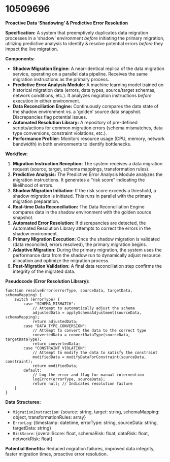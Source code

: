 # 10509696

**Proactive Data ‘Shadowing’ & Predictive Error Resolution**

**Specification:** A system that preemptively duplicates data migration processes in a ‘shadow’ environment *before* initiating the primary migration, utilizing predictive analysis to identify & resolve potential errors *before* they impact the live migration.

**Components:**

*   **Shadow Migration Engine:** A near-identical replica of the data migration service, operating on a parallel data pipeline.  Receives the same migration instructions as the primary process.
*   **Predictive Error Analysis Module:**  A machine learning model trained on historical migration data (errors, data types, source/target schemas, network conditions, etc.). It analyzes migration instructions *before* execution in either environment.
*   **Data Reconciliation Engine:** Continuously compares the data state of the shadow environment vs. a ‘golden’ source data snapshot. Discrepancies flag potential issues.
*   **Automated Resolution Library:** A repository of pre-defined scripts/actions for common migration errors (schema mismatches, data type conversions, constraint violations, etc.).
*   **Performance Profiler:** Monitors resource usage (CPU, memory, network bandwidth) in both environments to identify bottlenecks.

**Workflow:**

1.  **Migration Instruction Reception:**  The system receives a data migration request (source, target, schema mappings, transformation rules).
2.  **Predictive Analysis:** The Predictive Error Analysis Module analyzes the migration instructions.  It generates a “risk score” indicating the likelihood of errors.
3.  **Shadow Migration Initiation:**  If the risk score exceeds a threshold, a shadow migration is initiated. This runs in parallel with the primary migration preparation.
4.  **Real-time Data Reconciliation:**  The Data Reconciliation Engine compares data in the shadow environment with the golden source snapshot.
5.  **Automated Error Resolution:** If discrepancies are detected, the Automated Resolution Library attempts to correct the errors in the shadow environment.
6.  **Primary Migration Execution:** Once the shadow migration is validated (data reconciled, errors resolved), the primary migration begins.
7.  **Adaptive Migration:** During the primary migration, the system uses the performance data from the shadow run to dynamically adjust resource allocation and optimize the migration process.
8.  **Post-Migration Validation:** A final data reconciliation step confirms the integrity of the migrated data.

**Pseudocode (Error Resolution Library):**

```
function resolveError(errorType, sourceData, targetData, schemaMapping) {
    switch (errorType) {
        case "SCHEMA_MISMATCH":
            // Attempt to automatically adjust the schema
            adjustedData = applySchemaAdjustment(sourceData, schemaMapping);
            return adjustedData;
        case "DATA_TYPE_CONVERSION":
            // Attempt to convert the data to the correct type
            convertedData = convertDataType(sourceData, targetDataType);
            return convertedData;
        case "CONSTRAINT_VIOLATION":
            // Attempt to modify the data to satisfy the constraint
            modifiedData = modifyDataForConstraint(sourceData, constraint);
            return modifiedData;
        default:
            // Log the error and flag for manual intervention
            logError(errorType, sourceData);
            return null; // Indicates resolution failure
    }
}
```

**Data Structures:**

*   `MigrationInstruction`: {source: string, target: string, schemaMapping: object, transformationRules: array}
*   `ErrorLog`: {timestamp: datetime, errorType: string, sourceData: string, targetData: string}
*   `RiskScore`: {overallScore: float, schemaRisk: float, dataRisk: float, networkRisk: float}

**Potential Benefits:** Reduced migration failures, improved data integrity, faster migration times, proactive error resolution.